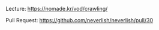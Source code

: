 Lecture: https://nomade.kr/vod/crawling/

Pull Request: https://github.com/neverlish/neverlish/pull/30
